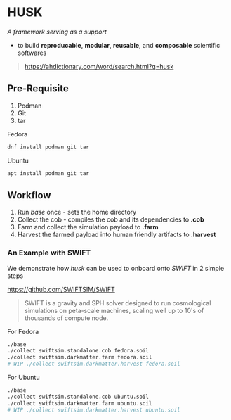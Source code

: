 # HUSK
*A framework serving as a support*

* to build **reproducable**, **modular**, **reusable**, and **composable** scientific softwares

> https://ahdictionary.com/word/search.html?q=husk


## Pre-Requisite
1. Podman
2. Git
3. tar

Fedora
```bash
dnf install podman git tar
```

Ubuntu
```bash
apt install podman git tar
```

## Workflow
1. Run *base* once - sets the home directory
2. Collect the cob - compiles the cob and its dependencies to **.cob**
3. Farm and collect the simulation payload to **.farm**
4. Harvest the farmed payload into human friendly artifacts to **.harvest**

### An Example with SWIFT

We demonstrate how *husk* can be used to onboard onto *SWIFT* in 2 simple steps

https://github.com/SWIFTSIM/SWIFT

> SWIFT is a gravity and SPH solver designed to run cosmological simulations on peta-scale machines, scaling well up to 10's of thousands of compute node.

For Fedora
```bash
./base
./collect swiftsim.standalone.cob fedora.soil
./collect swiftsim.darkmatter.farm fedora.soil
# WIP ./collect swiftsim.darkmatter.harvest fedora.soil
```
For Ubuntu
```bash
./base
./collect swiftsim.standalone.cob ubuntu.soil
./collect swiftsim.darkmatter.farm ubuntu.soil
# WIP ./collect swiftsim.darkmatter.harvest ubuntu.soil
```